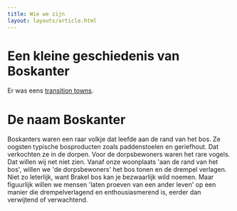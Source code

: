 ```yaml
---
title: Wie we zijn
layout: layouts/article.html
---
```


# Een kleine geschiedenis van Boskanter

Er was eens [transition towns](nl/principles/transition_towns). 

# De naam Boskanter

Boskanters waren een raar volkje dat leefde aan de rand van het bos. Ze oogsten typische bosproducten zoals paddenstoelen en geriefhout. Dat verkochten ze in de dorpen. Voor de dorpsbewoners waren het rare vogels. Dat willen wij net niet zien. Vanaf onze woonplaats 'aan de rand van het bos', willen we 'de dorpsbewoners' het bos tonen en de drempel verlagen. Niet zo leterlijk, want Brakel bos kan je bezwaarlijk wild noemen. Maar figuurlijk willen we mensen 'laten proeven van een ander leven' op een manier die drempelverlagend en enthousiasmerend is, eerder dan verwijtend of verwachtend.
